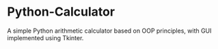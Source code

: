 # Python-Calculator

A simple Python arithmetic calculator based on OOP principles, with GUI implemented using Tkinter.
